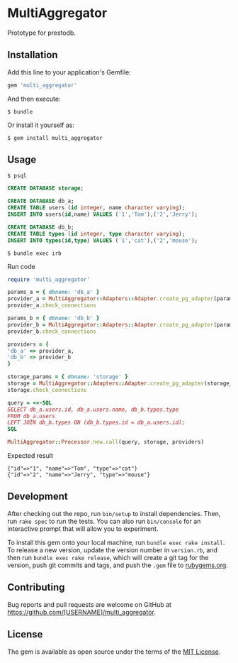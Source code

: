 # MultiAggregator

Prototype for prestodb.

## Installation

Add this line to your application's Gemfile:

```ruby
gem 'multi_aggregator'
```

And then execute:

    $ bundle

Or install it yourself as:

    $ gem install multi_aggregator

## Usage

    $ psql

```sql
CREATE DATABASE storage;

CREATE DATABASE db_a;
CREATE TABLE users (id integer, name character varying);
INSERT INTO users(id,name) VALUES ('1','Tom'),('2','Jerry');

CREATE DATABASE db_b;
CREATE TABLE types (id integer, type character varying);
INSERT INTO types(id,type) VALUES ('1','cat'),('2','mouse');
```
    $ bundle exec irb

Run code
```ruby
require 'multi_aggregator'

params_a = { dbname: 'db_a' }
provider_a = MultiAggregator::Adapters::Adapter.create_pg_adapter(params_a)
provider_a.check_connections

params_b = { dbname: 'db_b' }
provider_b = MultiAggregator::Adapters::Adapter.create_pg_adapter(params_b)
provider_b.check_connections

providers = {
'db_a' => provider_a,
'db_b' => provider_b
}

storage_params = { dbname: 'storage' }
storage = MultiAggregator::Adapters::Adapter.create_pg_adapter(storage_params)
storage.check_connections

query = <<-SQL
SELECT db_a.users.id, db_a.users.name, db_b.types.type
FROM db_a.users
LEFT JOIN db_b.types ON (db_b.types.id = db_a.users.id);
SQL

MultiAggregator::Processor.new.call(query, storage, providers)
```
Expected result
```
{"id"=>"1", "name"=>"Tom", "type"=>"cat"}
{"id"=>"2", "name"=>"Jerry", "type"=>"mouse"}
```

## Development

After checking out the repo, run `bin/setup` to install dependencies. Then, run `rake spec` to run the tests. You can also run `bin/console` for an interactive prompt that will allow you to experiment.

To install this gem onto your local machine, run `bundle exec rake install`. To release a new version, update the version number in `version.rb`, and then run `bundle exec rake release`, which will create a git tag for the version, push git commits and tags, and push the `.gem` file to [rubygems.org](https://rubygems.org).

## Contributing

Bug reports and pull requests are welcome on GitHub at https://github.com/[USERNAME]/multi_aggregator.

## License

The gem is available as open source under the terms of the [MIT License](http://opensource.org/licenses/MIT).
